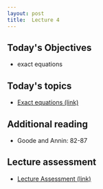 ```yaml
---
layout: post
title:  Lecture 4
---
```



## Today's Objectives

* exact equations

## Today's topics
* <a target="_parent" href="https://wcasper.github.io/math207spring2024/topics/006-exact-equations.html">Exact equations (link)</a>

## Additional reading
* Goode and Annin:  82-87

## Lecture assessment
* <a target="_parent" href="https://wcasper.github.io/math207spring2024/quizzes/lecture4">Lecture Assessment (link)</a>



